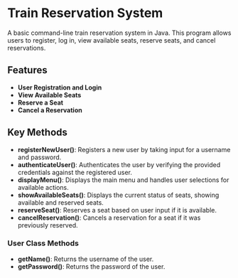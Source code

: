 # Train Reservation System

A basic command-line train reservation system in Java. This program allows users to register, log in, view available seats, reserve seats, and cancel reservations.

## Features

- **User Registration and Login**
- **View Available Seats**
- **Reserve a Seat**
- **Cancel a Reservation**

## Key Methods

- **registerNewUser()**: Registers a new user by taking input for a username and password.
- **authenticateUser()**: Authenticates the user by verifying the provided credentials against the registered user.
- **displayMenu()**: Displays the main menu and handles user selections for available actions.
- **showAvailableSeats()**: Displays the current status of seats, showing available and reserved seats.
- **reserveSeat()**: Reserves a seat based on user input if it is available.
- **cancelReservation()**: Cancels a reservation for a seat if it was previously reserved.

### User Class Methods
- **getName()**: Returns the username of the user.
- **getPassword()**: Returns the password of the user.
